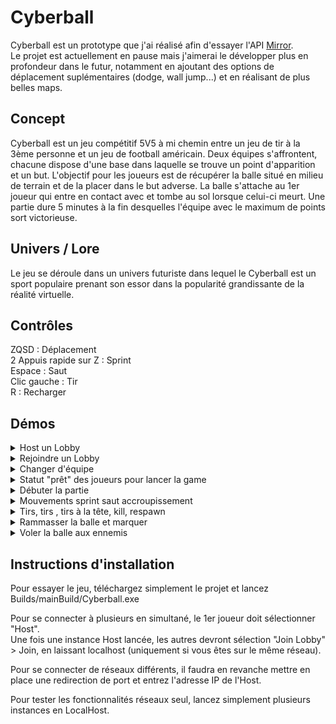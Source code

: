 # Cyberball
 
Cyberball est un prototype que j'ai réalisé afin d'essayer l'API [Mirror](https://mirror-networking.com).  
Le projet est actuellement en pause mais j'aimerai le développer plus en profondeur dans le futur, notamment en ajoutant des options de déplacement suplémentaires (dodge, wall jump...) et en réalisant de plus belles maps.

## Concept

Cyberball est un jeu compétitif 5V5 à mi chemin entre un jeu de tir à la 3ème personne et un jeu de football américain. 
Deux équipes s'affrontent, chacune dispose d'une base dans laquelle se trouve un point d'apparition et un but.  L'objectif pour les joueurs est de récupérer la balle situé en milieu de terrain et de la placer dans le but adverse. La balle s'attache au 1er joueur qui entre en contact avec et tombe au sol lorsque celui-ci meurt. Une partie dure 5 minutes à la fin desquelles l'équipe avec le maximum de points sort victorieuse.

## Univers / Lore

Le jeu se déroule dans un univers futuriste dans lequel le Cyberball est un sport populaire prenant son essor dans la popularité grandissante de la réalité virtuelle.

## Contrôles 

ZQSD : Déplacement  
2 Appuis rapide sur Z : Sprint   
Espace : Saut  
Clic gauche : Tir  
R : Recharger  

## Démos

<details>
  <summary>Host un Lobby</summary>
  <img src="https://media.giphy.com/media/VTWXFDAsvFxPnNGcMX/giphy.gif">
</details>

<details>
  <summary>Rejoindre un Lobby</summary>
  <img src=https://media.giphy.com/media/nwwUzJ9k8uYQc9Anyv/giphy.gif>
</details>

<details>
  <summary>Changer d'équipe</summary>
  <img src=https://media.giphy.com/media/N6MKMzLCXrpVolIgvF/giphy.gif>
</details>

<details>
  <summary>Statut "prêt" des joueurs pour lancer la game</summary>
  <img src=https://media.giphy.com/media/mNC6Zxd9WPGpdZvd96/giphy.gif>
</details>

<details>
  <summary>Débuter la partie</summary>
  <img src=https://media.giphy.com/media/nouVdrADJ0MgmOZpZm/giphy.gif>
</details>

<details>
  <summary>Mouvements  sprint  saut  accroupissement</summary>
  <img src=https://media.giphy.com/media/IMwiT2WuSaBvrYrSuN/giphy.gif>
</details>

<details>
  <summary>Tirs, tirs , tirs à la tête, kill, respawn</summary>
  <img src=https://media.giphy.com/media/UVfUAhWpsmkDTSYGZa/giphy.gif>
</details>

<details>
  <summary>Rammasser la balle et marquer</summary>
  <img src=https://giphy.com/gifs/CiYAYWbQeO7RBhvaK9/html5>
</details>

<details>
  <summary>Voler la balle aux ennemis</summary>
  <img src=https://media.giphy.com/media/k1VnJ1VFXR2pXGHH0E/giphy.gif>
</details>

## Instructions d'installation

Pour essayer le jeu, téléchargez simplement le projet et lancez Builds/mainBuild/Cyberball.exe  

Pour se connecter à plusieurs en simultané, le 1er joueur doit sélectionner "Host".  
Une fois une instance Host lancée, les autres devront sélection "Join Lobby" > Join, en laissant localhost (uniquement si vous êtes sur le même réseau).  

Pour se connecter de réseaux différents, il faudra en revanche mettre en place une redirection de port et entrez l'adresse IP de l'Host.  

Pour tester les fonctionnalités réseaux seul, lancez simplement plusieurs instances en LocalHost.
